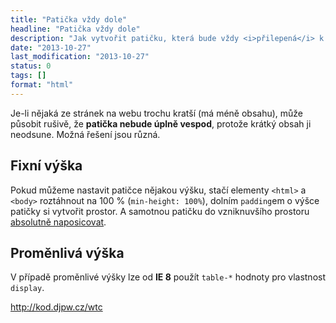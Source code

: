```yaml
---
title: "Patička vždy dole"
headline: "Patička vždy dole"
description: "Jak vytvořit patičku, která bude vždy <i>přilepená</i> k dolnímu okraji."
date: "2013-10-27"
last_modification: "2013-10-27"
status: 0
tags: []
format: "html"
---
```


<p>Je-li nějaká ze stránek na webu trochu kratší (má méně obsahu), může působit rušivě, že <b>patička nebude úplně vespod</b>, protože krátký obsah ji neodsune. Možná řešení jsou různá.</p>

<h2 id="fixni-vyska">Fixní výška</h2>
<p>Pokud můžeme nastavit patičce nějakou výšku, stačí elementy <code>&lt;html&gt;</code> a <code>&lt;body&gt;</code> roztáhnout na 100 % (<code>min-height: 100%</code>), dolním <code>padding</code>em o výšce patičky si vytvořit prostor. A samotnou patičku do vzniknuvšího prostoru <a href="/position#absolute">absolutně naposicovat</a>.</p>

<h2 id="promenliva-vyska">Proměnlivá výška</h2>
<p>V případě proměnlivé výšky lze od <b>IE 8</b> použít <code>table-*</code> hodnoty pro vlastnost <code>display</code>.</p>

http://kod.djpw.cz/wtc